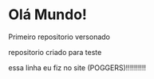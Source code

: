 # Olá Mundo!
 Primeiro repositorio versonado

repositorio criado para teste 

essa linha eu fiz no site (POGGERS)!!!!!!!!!!
